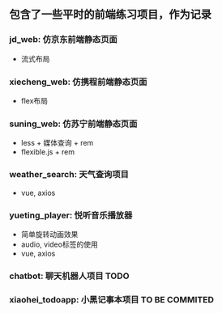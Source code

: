 ﻿## 包含了一些平时的前端练习项目，作为记录
### jd_web: 仿京东前端静态页面
 - 流式布局
### xiecheng_web: 仿携程前端静态页面
 - flex布局
### suning_web: 仿苏宁前端静态页面
 - less + 媒体查询 + rem
 - flexible.js + rem
### weather_search: 天气查询项目
 - vue, axios
### yueting_player: 悦听音乐播放器
 - 简单旋转动画效果
 - audio, video标签的使用
 - vue, axios
### chatbot: 聊天机器人项目 TODO
### xiaohei_todoapp: 小黑记事本项目 TO BE COMMITED

